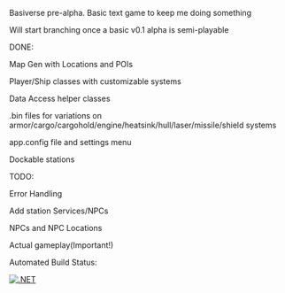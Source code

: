 Basiverse pre-alpha. Basic text game to keep me doing something

Will start branching once a basic v0.1 alpha is semi-playable


DONE:

Map Gen with Locations and POIs

Player/Ship classes with customizable systems

Data Access helper classes

.bin files for variations on armor/cargo/cargohold/engine/heatsink/hull/laser/missile/shield systems

app.config file and settings menu

Dockable stations

TODO:

Error Handling

Add station Services/NPCs

NPCs and NPC Locations

Actual gameplay(Important!)




Automated Build Status:


[![.NET](https://github.com/Prophetofkirbo/Basiverse/actions/workflows/dotnet.yml/badge.svg)](https://github.com/Prophetofkirbo/Basiverse/actions/workflows/dotnet.yml)